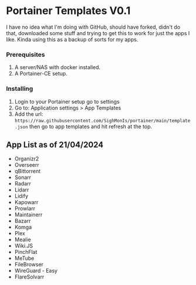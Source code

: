 # Portainer Templates V0.1
I have no idea what I'm doing with GitHub, should have forked, didn't do that, downloaded some stuff and trying to get this to work for just the apps I like. Kinda using this as a backup of sorts for my apps.

### Prerequisites

1. A server/NAS with docker installed.
2. A Portainer-CE setup.

### Installing

1. Login to your Portainer setup go to settings
2. Go to:  Application settings > App Templates
3. Add the url: `https://raw.githubusercontent.com/SighMonIs/portainer/main/template.json` then go to app templates and hit refresh at the top.

## App List as of 21/04/2024
- Organizr2
- Overseerr
- qBittorrent
- Sonarr
- Radarr
- Lidarr
- Lidify
- Kapowarr
- Prowlarr
- Maintainerr
- Bazarr
- Komga
- Plex
- Mealie
- Wiki.JS
- PinchFlat
- MeTube
- FileBrowser
- WireGuard - Easy
- FlareSolvarr
